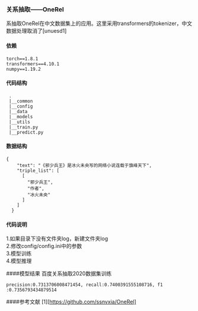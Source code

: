 ### 关系抽取——OneRel
系抽取OneRel在中文数据集上的应用。这里采用transformers的tokenizer，中文数据处理取消了[unuesd1]


#### 依赖
```
torch==1.8.1
transformers==4.10.1
numpy==1.19.2
```

#### 代码结构
```
 .
 |__common
 |__config
 |__data
 |__models
 |__utils
 |__train.py
 |__predict.py
```

#### 数据结构
```
{
    "text": "《邪少兵王》是冰火未央写的网络小说连载于旗峰天下",
    "triple_list": [
      [
        "邪少兵王",
        "作者",
        "冰火未央"
      ]
    ]
  }
```

#### 代码说明
1.如果目录下没有文件夹log，新建文件夹log <br>
2.修改config/config.ini中的参数 <br>
3.模型训练<br>
4.模型推理<br>

####模型结果
百度关系抽取2020数据集训练
```
precision:0.7313706008471454, recall:0.7400391555108716, f1 :0.7356793434879514
```

####参考文献
[1][https://github.com/ssnvxia/OneRel]
